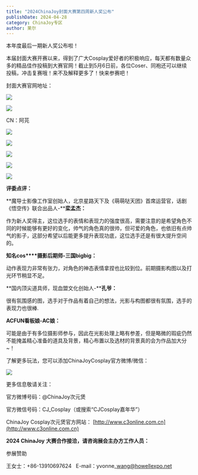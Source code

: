 ```yaml
---
title: "2024ChinaJoy封面大赛第四周新人奖公布"
publishDate: 2024-04-28
category: ChinaJoy专区
author: 莱尔
---
```


本年度最后一期新人奖公布啦！

本届封面大赛开赛以来，得到了广大Cosplay爱好者的积极响应，每天都有数量众多的精品佳作投稿到大赛官网！截止到5月6日前，各位Coser、同袍还可以继续投稿，冲击复赛哦！来不及解释更多了！快来参赛吧！

封面大赛官网地址：

![](https://ec-net-1251389766.cos.ap-shanghai.myqcloud.com/wp-content/uploads/2024/04/20240428230510502.png)

![](https://ec-net-1251389766.cos.ap-shanghai.myqcloud.com/wp-content/uploads/2024/04/20240428230252528-682x1024.png)

CN：阿芫

![](https://ec-net-1251389766.cos.ap-shanghai.myqcloud.com/wp-content/uploads/2024/04/20240428230308400-1024x508.png)

![](https://ec-net-1251389766.cos.ap-shanghai.myqcloud.com/wp-content/uploads/2024/04/20240428230340850-1024x683.png)

![](https://ec-net-1251389766.cos.ap-shanghai.myqcloud.com/wp-content/uploads/2024/04/20240428230357439-637x1024.png)

![](https://ec-net-1251389766.cos.ap-shanghai.myqcloud.com/wp-content/uploads/2024/04/20240428230406792-686x1024.png)

![](https://ec-net-1251389766.cos.ap-shanghai.myqcloud.com/wp-content/uploads/2024/04/20240428230313199-684x1024.png)

**评委点评：**

**魔导士影像工作室创始人，北京星路天下及《萌萌哒天团》首席运营官，话剧《悟空传》联合出品人-****栾孟杰：**

作为新人奖得主，这位选手的表情和表现力的强度很高，需要注意的是希望角色不同的时候能够有更好的变化，帅气的角色真的很帅，但可爱的角色，也依旧有点帅气的影子，这部分希望以后能更多提升表现功底，这位选手还是有很大提升空间的。

**知名cos****摄影后期师-****三国bigbig****：**

动作表现力非常有张力，对角色的神态表情拿捏也比较到位。前期摄影构图以及打光环节稍显不足。

**国内顶尖道具师，现血盟文化创始人-****孔爷：**

很有氛围感的图，选手对于作品有着自己的想法，光影与构图都很有氛围，选手的表现力也很棒.

**ACFUN****看板娘-AC****娘：**

可能是由于有多位摄影师参与，因此在光影处理上略有参差，但是略微的瑕疵仍然不能掩盖精心准备的道具及背景，精心布置以及选材的背景真的会为作品加大分~！

了解更多玩法，您可以添加ChinaJoyCosplay官方微博/微信：

![](https://ec-net-1251389766.cos.ap-shanghai.myqcloud.com/wp-content/uploads/2024/04/20240428230517714.png)

更多信息敬请关注：

官方微博号码：@ChinaJoy次元煲

官方微信号码：CJ\_Cosplay（或搜索“CJCosplay嘉年华”）

ChinaJoy Cosplay次元煲官方网站： [http://www.c3online.com.cn](http://www.c3online.com.cn)

**2024 ChinaJoy** **大赛合作接洽，请咨询展会主办方工作人员：**

参展赞助

王女士：+86-13910697624   E-mail：yvonne\_wang@howellexpo.net
